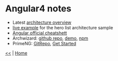 # Angular4 notes

- Latest [architecture overview](https://angular.io/guide/architecture#architecture-overview)
- [live example](https://embed.plnkr.co/?show=preview) for the hero list architecture sample
- [Angular official cheatshett](https://angular.io/guide/cheatsheet)
- Archwizard: [github repo](https://github.com/madoar/ng2-archwizard-demo), [demo](https://madoar.github.io/ng2-archwizard-demo/), [npm](https://www.npmjs.com/package/ng2-archwizard)
- PrimeNG: [GitRepo](https://github.com/primefaces/primeng-quickstart-webpack), [Get Started](https://www.primefaces.org/primeng/#/setup)

[<<](AngularJS.md) | [Home](https://github.com/illegitimis/Tutorial/)
